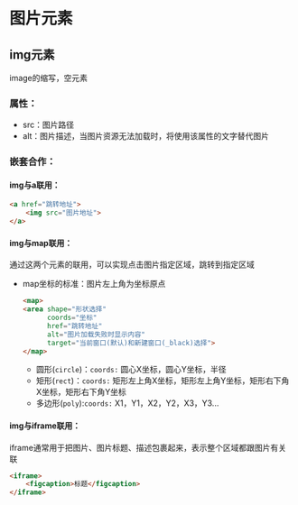 # 图片元素

## img元素
image的缩写，空元素

### 属性：
- src：图片路径
- alt：图片描述，当图片资源无法加载时，将使用该属性的文字替代图片

### 嵌套合作：
#### img与a联用：
```html
<a href="跳转地址">
    <img src="图片地址">
</a>
```

#### img与map联用：
通过这两个元素的联用，可以实现点击图片指定区域，跳转到指定区域
- map坐标的标准：图片左上角为坐标原点
    ```html
    <map>
    <area shape="形状选择" 
          coords="坐标" 
          href="跳转地址" 
          alt="图片加载失败时显示内容" 
          target="当前窗口(默认)和新建窗口(_black)选择">
    </map>
    ```

    - 圆形(`circle`)：`coords:` 圆心X坐标，圆心Y坐标，半径
    - 矩形(`rect`)：`coords:` 矩形左上角X坐标，矩形左上角Y坐标，矩形右下角X坐标，矩形右下角Y坐标
    - 多边形(`poly`):`coords:` X1，Y1，X2，Y2，X3，Y3...

#### img与iframe联用：
iframe通常用于把图片、图片标题、描述包裹起来，表示整个区域都跟图片有关联
```html
<iframe>
    <figcaption>标题</figcaption>
</iframe>
```